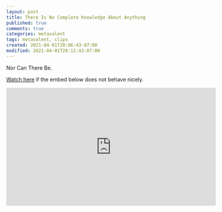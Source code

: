 ```yaml
---
layout: post
title: There Is No Complete Knowledge About Anything
published: true
comments: true
categories: metavalent
tags: metavalent, clips
created: 2021-04-01T20:06:43-07:00
modified: 2021-04-01T20:11:43-07:00
---
```


Nor Can There Be.

[Watch here](https://youtu.be/ofdFJlyVlfk) if the embed below does not behave nicely. 

<div class="embed-container"><iframe width="560" height="315" src="https://youtu.be/ofdFJlyVlfk" title="YouTube video player" frameborder="0" allow="accelerometer; autoplay; clipboard-write; encrypted-media; gyroscope; picture-in-picture" allowfullscreen></iframe></div>

